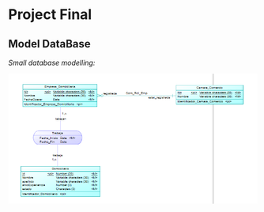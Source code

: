 # Project Final

## Model DataBase

_Small database modelling:_

![DiagramDatabase](https://github.com/jeirf12/ProjectFinalBasesDatosI/blob/main/Recursos/ModeloBasesDatos.png)
